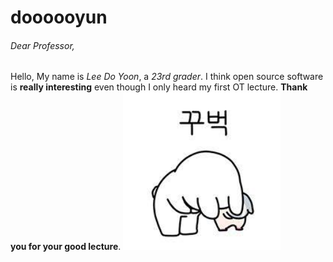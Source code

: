 # doooooyun

###### Dear Professor,
Hello, My name is *Lee Do Yoon*, a *23rd grader*.
I think open source software is **really interesting** even though I only heard my first OT lecture.
**Thank you for your good lecture**.
<img src="images/thankyou.jpeg" alt="thank you" width="50%"/>